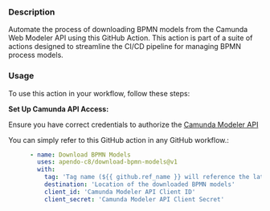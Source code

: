 ### Description

Automate the process of downloading BPMN models from the Camunda Web Modeler API using this GitHub Action. This action is part of a suite of actions designed to streamline the CI/CD pipeline for managing BPMN process models.

### Usage

To use this action in your workflow, follow these steps:

**Set Up Camunda API Access:**

Ensure you have correct credentials to authorize the [Camunda Modeler API](https://docs.camunda.io/docs/next/apis-tools/web-modeler-api/)

You can simply refer to this GitHub action in any GitHub workflow.:

   ```yaml
         - name: Download BPMN Models
           uses: apendo-c8/download-bpmn-models@v1
           with:
             tag: 'Tag name (${{ github.ref_name }} will reference the latest pushed tag or branch)'
             destination: 'Location of the downloaded BPMN models'
             client_id: 'Camunda Modeler API Client ID'   
             client_secret: 'Camunda Modeler API Client Secret'